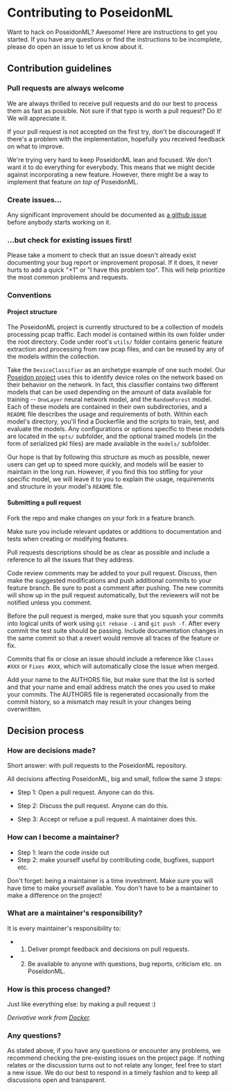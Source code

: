 # Contributing to PoseidonML

Want to hack on PoseidonML? Awesome! Here are instructions to get you started.
If you have any questions or find the instructions to be incomplete, please do
open an issue to let us know about it.

## Contribution guidelines

### Pull requests are always welcome

We are always thrilled to receive pull requests and do our best to
process them as fast as possible. Not sure if that typo is worth a pull
request? Do it! We will appreciate it.

If your pull request is not accepted on the first try, don't be
discouraged! If there's a problem with the implementation, hopefully you
received feedback on what to improve.

We're trying very hard to keep PoseidonML lean and focused. We don't want it
to do everything for everybody. This means that we might decide against
incorporating a new feature. However, there might be a way to implement
that feature *on top of* PoseidonML.

### Create issues...

Any significant improvement should be documented as [a github
issue](https://github.com/CyberReboot/PoseidonML/issues) before anybody
starts working on it.

### ...but check for existing issues first!

Please take a moment to check that an issue doesn't already exist
documenting your bug report or improvement proposal. If it does, it
never hurts to add a quick "+1" or "I have this problem too". This will
help prioritize the most common problems and requests.

### Conventions

#### Project structure

The PoseidonML project is currently structured to be a collection of
models processing pcap traffic. Each model is contained within its own
folder under the root directory. Code under root's `utils/` folder contains
generic feature extraction and processing from raw pcap files, and can be
reused by any of the models within the collection.

Take the `DeviceClassifier` as an archetype example of one such model. 
Our [Poseidon project](https://github.com/CyberReboot/Poseidon) uses this
to identify device roles on the network based on their behavior on the 
network. In fact, this classifier contains two different models that can
be used depending on the amount of data available for training -- `OneLayer`
neural network model, and the `RandomForest` model. Each of these models 
are contained in their own subdirectories, and a `README` file describes
the usage and requirements of both. Within each model's directory, you'll 
find a Dockerfile and the scripts to train, test, and evaluate the models. 
Any configurations or options specific to these models are located in the 
`opts/` subfolder, and the optional trained models (in the form of 
serialized pkl files) are made available in the `models/` subfolder.

Our hope is that by following this structure as much as possible, newer 
users can get up to speed more quickly, and models will be easier to
maintain in the long run. However, if you find this too stifling for 
your specific model, we will leave it to you to explain the usage, 
requirements and structure in your model's `README` file.


#### Submitting a pull request

Fork the repo and make changes on your fork in a feature branch.

Make sure you include relevant updates or additions to documentation and
tests when creating or modifying features.

Pull requests descriptions should be as clear as possible and include a
reference to all the issues that they address.

Code review comments may be added to your pull request. Discuss, then make the
suggested modifications and push additional commits to your feature branch. Be
sure to post a comment after pushing. The new commits will show up in the pull
request automatically, but the reviewers will not be notified unless you
comment.

Before the pull request is merged, make sure that you squash your commits into
logical units of work using `git rebase -i` and `git push -f`. After every
commit the test suite should be passing. Include documentation changes in the
same commit so that a revert would remove all traces of the feature or fix.

Commits that fix or close an issue should include a reference like `Closes #XXX`
or `Fixes #XXX`, which will automatically close the issue when merged.

Add your name to the AUTHORS file, but make sure that the list is sorted and that
your name and email address match the ones you used to make your commits. The 
AUTHORS file is regenerated occasionally from the commit history, so a mismatch 
may result in your changes being overwritten.

## Decision process

### How are decisions made?

Short answer: with pull requests to the PoseidonML repository.

All decisions affecting PoseidonML, big and small, follow the same 3 steps:

* Step 1: Open a pull request. Anyone can do this.

* Step 2: Discuss the pull request. Anyone can do this.

* Step 3: Accept or refuse a pull request. A maintainer does this.


### How can I become a maintainer?

* Step 1: learn the code inside out
* Step 2: make yourself useful by contributing code, bugfixes, support etc.

Don't forget: being a maintainer is a time investment. Make sure you will have time to make yourself available.
You don't have to be a maintainer to make a difference on the project!

### What are a maintainer's responsibility?

It is every maintainer's responsibility to:

* 1) Deliver prompt feedback and decisions on pull requests.
* 2) Be available to anyone with questions, bug reports, criticism etc. on PoseidonML.

### How is this process changed?

Just like everything else: by making a pull request :)

*Derivative work from [Docker](https://github.com/moby/moby/blob/master/CONTRIBUTING.md).*

### Any questions?

As stated above, if you have any questions or encounter any problems, we recommend checking the
pre-existing issues on the project page. If nothing relates or the discussion turns out to not relate
any longer, feel free to start a new issue. We do our best to respond in a timely fashion and to
keep all discussions open and transparent.
